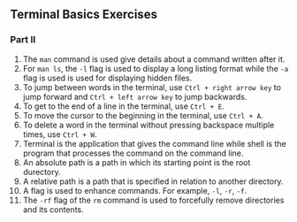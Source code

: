 ## Terminal Basics Exercises

### Part II

1. The `man` command is used give details about a command written after it.
2. For `man ls`, the `-l` flag is used to display a long listing format while the `-a` flag is used is used for displaying hidden files.
3. To jump between words in the terminal, use `Ctrl + right arrow key` to jump forward and `Ctrl + left arrow key` to jump backwards.
4. To get to the end of a line in the terminal, use `Ctrl + E`.
5. To move the cursor to the beginning in the terminal, use `Ctrl + A`.
6. To delete a word in the terminal without pressing backspace multiple times, use `Ctrl + W`.
7. Terminal is the application that gives the command line while shell is the program that processes the command on the command line.
8. An absolute path is a path in which its starting point is the root durectory.
9. A relative path is a path that is specified in relation to another directory.
10. A flag is used to enhance commands. For example, `-l`, `-r`, `-f`.
11. The `-rf` flag of the `rm` command is used to forcefully remove directories and its contents.
